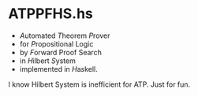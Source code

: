 # ATPPFHS.hs

+ *A*utomated *T*heorem *P*rover 
+ for *P*ropositional Logic 
+ by *F*orward Proof Search 
+ in *H*ilbert *S*ystem 
+ implemented in *H*a*s*kell.

I know Hilbert System is inefficient for ATP. Just for fun.

